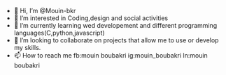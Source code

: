 - 👋 Hi, I’m @Mouin-bkr
- 👀 I’m interested in Coding,design and social activities 
- 🌱 I’m currently learning wed developement and different programming languages(C,python,javascript)
- 💞️ I’m looking to collaborate on projects that allow me to use or develop my skills. 
- 📫 How to reach me fb:mouin boubakri ig:mouin_boubakri ln:mouin boubakri

<!---
Mouin-bkr/Mouin-bkr is a ✨ special ✨ repository because its `README.md` (this file) appears on your GitHub profile.
You can click the Preview link to take a look at your changes.
--->

